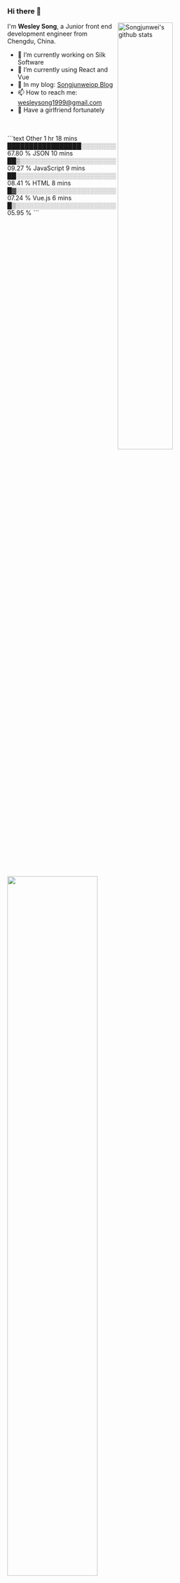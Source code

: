 ### Hi there 👋
<img align="right" alt="Songjunwei's github stats" width="50%" src="https://github-readme-stats.vercel.app/api?username=Songjunweiop&show_icons=true">

I'm **Wesley Song**, a Junior front end development engineer from Chengdu, China.

- 🔭 I’m currently working on Silk Software
- 🌱 I’m currently using React and Vue
- 💬 In my blog: [Songjunweiop Blog](https://songjunweiop.github.io/)
- 📫 How to reach me: <wesleysong1999@gmail.com>
- 💞 Have a girlfriend fortunately
<img width="64%" style="padding: 0px;" align="left" src="https://github.com/halfrost/halfrost/blob/master/icons/header_.png" />
<img width="36%" style="padding: 0px;" align="right" src="https://github-readme-stats.anuraghazra1.vercel.app/api/top-langs/?username=Songjunweiop" />
<br>
<br>
<!--START_SECTION:waka-->
```text
Other        1 hr 18 mins    █████████████████░░░░░░░░   67.80 % 
JSON         10 mins         ██▒░░░░░░░░░░░░░░░░░░░░░░   09.27 % 
JavaScript   9 mins          ██░░░░░░░░░░░░░░░░░░░░░░░   08.41 % 
HTML         8 mins          █▓░░░░░░░░░░░░░░░░░░░░░░░   07.24 % 
Vue.js       6 mins          █▒░░░░░░░░░░░░░░░░░░░░░░░   05.95 % 
```
<!--END_SECTION:waka-->


